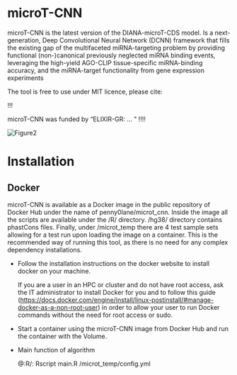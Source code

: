 # microT-CNN
microT-CNN is the latest version of the DIANA-microT-CDS model. Is a next-generation, Deep Convolutional Neural Network (DCNN) framework that fills the existing gap of the multifaceted miRNA-targeting problem by providing functional (non-)canonical previously neglected miRNA binding events, leveraging the high-yield AGO-CLIP tissue-specific miRNA-binding accuracy, and the miRNA-target functionality from gene expression experiments

The tool is free to use under MIT licence, please cite:

!!!

microT-CNN was funded by “ELIXIR-GR: ... " !!!!

![Figure2](https://github.com/zacharopoulou/microT-CNN/assets/44471936/a863ba3f-2d1c-49c4-8534-da6edbd8913f)

# Installation

## Docker

microT-CNN is available as a Docker image in the public repository of Docker Hub under the name of penny0lane/microt_cnn. Inside the image all the scripts are available under the /R/ directory. /hg38/ directory contains phastCons files. Finally, under /microt_temp there are 4 test sample sets allowing for a test run upon loading the image on a container. This is the recommended way of running this tool, as there is no need for any complex dependency installations.


- Follow the installation instructions on the docker website to install docker on your machine.

  If you are a user in an HPC or cluster and do not have root access, ask the IT administrator to install Docker for you and to follow this guide (https://docs.docker.com/engine/install/linux-postinstall/#manage-docker-as-a-non-root-user) in order to allow your user to run Docker commands without the need for root access or sudo.

- Start a container using the microT-CNN image from Docker Hub and run the container with the Volume.


- Main function of algorithm

  @:R/: Rscript main.R /microt_temp/config.yml

